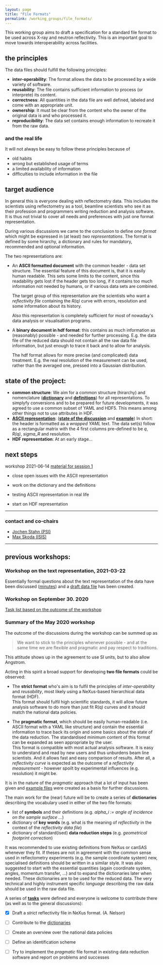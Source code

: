 ```yaml
---
layout: page
title: "File Formats"
permalink: /working_groups/file_formats/
---
```


<i class="fas fa-file-code fa-5x"></i>

This working group aims to draft a specification for a standard file format to be used across X-ray and neutron reflectivity.
This is an important goal to move towards interoperability across facilities.

## the principles

The data files should fulfill the following principles:

- **inter-operability**: The format allows the data to be processed by a wide variety of software.
- **reusability**: The file contains sufficient information to process (or interprete) its content.
- **correctness**: All quantities in the data file are well defined, labeled and come with an appropriate unit.
- **ownership**: It must be clear from the content who the owner of the original data is and who
  processed it.
- **reproducibility**: The data set contains enough information to recreate it from the raw data.

### and the real life

It will not always be easy to follow these principles because of

- old habits
- *wrong* but established usage of terms
- a limited availability of information
- difficulties to include information in the file 

## target audience

In general this is everyone dealing with reflectometry data. This includes the scientists using 
reflectometry as a tool, beamline scientists who see it as their profession and programmers writing 
reduction and analysis software. It is thus not trivial to cover all needs and preferences with
just one format representation.

During various discussions we came to the conclusion to define *one format* which might be
expressed in (at least) *two representations*.
The format is defined by some hirarchy, a dictionary and rules for mandatory, recommended and optional information. 

The two representations are:

- An **ASCII formatted document** with the common header - data set structure. 
  The essential feature of this document is, that it is easily human readable.
  This sets some limits to the content, since this readability gets lost if the header gets too long,
  if it contains too much information not needed by humans, or if various data sets are combined.
  
  The target group of this representation are the scientists who want a *reflectivity file* containing the
  *R(q)* curve with errors, resolution and some information about its history. 
  
  Also this representation is completely sufficient for most of nowaday's data analysis or visualisation programs.
- A **binary document in hdf format**: this contains as much information as (reasonably) possible - and needed for further
  processing. E.g. the data file of the reduced data should not contain all the raw data file information, but just
  enough to trace it back and to allow for analysis.

  The hdf format allows for more precise (and complicated) data treatment. E.g. the real resolution of the measurement
  can be used, rather than the averaged one, pressed into a Gaussian distribution.
  
## state of the project:

- **common structure**: We aim for a common structure (hirarchy) and nomenclature 
  (**[dictionary](../../projects/file_formats/dictionaries.md)** and 
  **[definitions](../../projects/file_formats/tasks/definitions.pdf)**) for all representations.
  To simplyfy conversions and to be prepared for future developments, it was agreed to use a common subset of YAML and HDF5. 
  This means among other things not to use attributes in HDF.
- **[ASCII representation](https://github.com/reflectivity/file_format/blob/master/specification.md)**:
  (**[state of the discussion](../../projects/file_formats/tasks/meeting_2021-03-22.md)** and 
  **[example](../../projects/file_formats/tasks/text_representation.md)**) 
  In short: the header is formatted as a *wrapped YAML* text. The data set(s) follow as a rectangular
  matrix with the 4 first columns pre-defined to be *q*, *R(q)*, *sigma_R* and resolution. 
- **HDF representation**: At an early stage... 

## next steps

workshop 2021-06-14
[material for session 1](../../projects/file_formats/tasks/ws_2021-06_text.md)

- close open issues with the ASCII representation
- work on the dictionary and the definitions

- testing ASCII representation in real life
- start on HDF representation

---

### contact and co-chairs

- [Jochen Stahn (PSI)](mailto:jochen.stahn@psi.ch)
- [Max Skoda (ISIS)](mailto:Maximilian.Skoda@stfc.ac.uk)

---

## previous workshops:

### Workshop on the text representation, 2021-03-22

Essentially formal questions about the text representation of the data have been discussed 
([minutes](../../projects/file_formats/tasks/meeting_2021-03-22.md)) and 
a [draft data file](../../projects/file_formats/tasks/text_representation.md) has been created.

### Workshop on September 30. 2020

[Task list based on the outcome of the workshop](../../projects/file_formats/tasks)

### Summary of the May 2020 workshop

The outcome of the discussions during the workshop can be
summed up as
> We want to stick to the principles whenever possible -
> and at the same time we are flexible and pragmatic and pay respect to
> traditions.

This attitude shows up in the agreement to use SI units,
but to also allow Angstrom.

Acting in this spirit a broad support for developing
**two file formats** could be observed:

* The **strict format** who's aim is to fulfil the principles of
  *inter-operability* and *reusability*,
  most likely using a NeXus-based hierarchical data format (HDF).   
  This format should fulfil high scientific standards, it will allow
  future analysis software to do more than just fit R(q) curves and
  it should match the national data policies.

* The **pragmatic format**, which should be easily human-readable
  (i.e. ASCII format with a YAML like structure) and contain the
  essential information to trace back its origin and some
  basics about the state of the data reduction. The standardised
  minimum content of this format can be expanded as seen appropriate
  by the user.   
  This format is compatible with most actual analysis software.
  It is easy to understand and read by new users and thus
  unburdens beam line scientists. And it allows fast and easy comparison
  of results. After all, a *reflectivity curve* is expected as the
  outcome of a *reflectivity measurement* - however spoilt by
  experimental influences (e.g. resolution) it might be.

It is in the nature of the *pragmatic* approach that a lot of input
has been given and [example files](../../projects/file_formats/examples.md) were created as a basis for
further discussions.

The main work for the (near) future will be to create a series of
**dictionaries** describing the vocabulary used in either of the
two file formats:
* list of **symbols** and their definitions (e.g. *alpha_i := angle of
  incidence on the sample surface ...*)
* dictionary of **key words** (e.g. what is the meaning of *reflectivity*
  in the context of the *reflectivity data file*)
* dictionary of standard(ised) **data reduction steps** (e.g.
  *geometrical footprint correction*)

It was recommended to use existing definitions from NeXus or
canSAS whenever they fit. If theses are not in agreement with
the common sense used in reflectometry experiments (e.g. the
sample coordinate system) new, specialised definitions should be
written in a similar style.
It was also suggested to start with the essential quantities
(again coordinate system, angles, momentum transfer, ...) and
to expand the dictionaries later when needed. These dictionaries
are to be used for the reduced data. The very technical and highly
instrument specific *language* describing the raw data should
be used in the raw data file.

A series of [**tasks**](https://github.com/reflectivity/file_format/issues)
were defined and everyone is welcome to contribute
there (as well as to the general discussions):

- [x] Draft a *strict* reflectivity file in NeXus format. (A. Nelson)
- [ ] Contribute to the [dictionaries](../../projects/file_formats/dictionaries.pdf)
- [ ] Create an overview over the national data policies
- [ ] Define an identification scheme
- [ ] Try to implement the *pragmatic* file format in existing
      data reduction software and report on problems and
      successes


